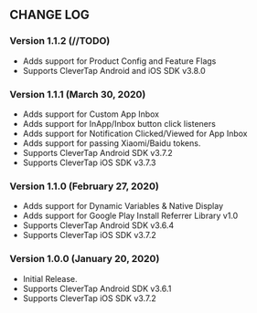 ## CHANGE LOG

### Version 1.1.2 (//TODO)
* Adds support for Product Config and Feature Flags
* Supports CleverTap Android and iOS SDK v3.8.0

### Version 1.1.1 (March 30, 2020)
* Adds support for Custom App Inbox
* Adds support for InApp/Inbox button click listeners
* Adds support for Notification Clicked/Viewed for App Inbox
* Adds support for passing Xiaomi/Baidu tokens.
* Supports CleverTap Android SDK v3.7.2
* Supports CleverTap iOS SDK v3.7.3

### Version 1.1.0 (February 27, 2020)
* Adds support for Dynamic Variables & Native Display
* Adds support for Google Play Install Referrer Library v1.0
* Supports CleverTap Android SDK v3.6.4
* Supports CleverTap iOS SDK v3.7.2

### Version 1.0.0 (January 20, 2020)
* Initial Release.
* Supports CleverTap Android SDK v3.6.1
* Supports CleverTap iOS SDK v3.7.2
